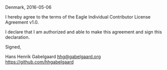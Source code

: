 Denmark, 2016-05-06

I hereby agree to the terms of the Eagle Individual Contributor License
Agreement v1.0.

I declare that I am authorized and able to make this agreement and sign this
declaration.

Signed,

Hans Henrik Gabelgaard hhg@gabelgaard.org https://github.com/hhgabelgaard